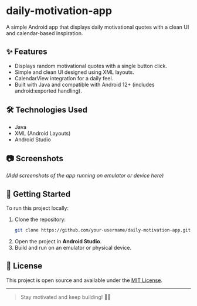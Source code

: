 # daily-motivation-app
A simple Android app that displays daily motivational quotes with a clean UI and calendar-based inspiration.

## ✨ Features
- Displays random motivational quotes with a single button click.
- Simple and clean UI designed using XML layouts.
- CalendarView integration for a daily feel.
- Built with Java and compatible with Android 12+ (includes android:exported handling).

## 🛠 Technologies Used
- Java
- XML (Android Layouts)
- Android Studio

## 📷 Screenshots
*(Add screenshots of the app running on emulator or device here)*

## 🚀 Getting Started

To run this project locally:

1. Clone the repository:
    ```bash
    git clone https://github.com/your-username/daily-motivation-app.git
    ```
2. Open the project in **Android Studio**.
3. Build and run on an emulator or physical device.

## 📄 License
This project is open source and available under the [MIT License](LICENSE).

---

> Stay motivated and keep building! 💪💡
